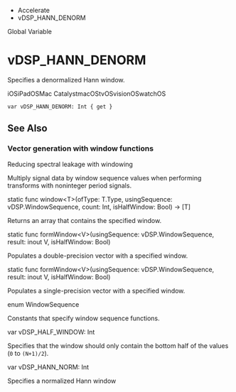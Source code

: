 

- Accelerate
-  vDSP_HANN_DENORM 

Global Variable

# vDSP_HANN_DENORM

Specifies a denormalized Hann window.

iOSiPadOSMac CatalystmacOStvOSvisionOSwatchOS

``` source
var vDSP_HANN_DENORM: Int { get }
```

## See Also

### Vector generation with window functions

Reducing spectral leakage with windowing

Multiply signal data by window sequence values when performing transforms with noninteger period signals.

static func window&lt;T>(ofType: T.Type, usingSequence: vDSP.WindowSequence, count: Int, isHalfWindow: Bool) -> [T]

Returns an array that contains the specified window.

static func formWindow&lt;V>(usingSequence: vDSP.WindowSequence, result: inout V, isHalfWindow: Bool)

Populates a double-precision vector with a specified window.

static func formWindow&lt;V>(usingSequence: vDSP.WindowSequence, result: inout V, isHalfWindow: Bool)

Populates a single-precision vector with a specified window.

enum WindowSequence

Constants that specify window sequence functions.

var vDSP_HALF_WINDOW: Int

Specifies that the window should only contain the bottom half of the values (`0` to `(N+1)/2`).

var vDSP_HANN_NORM: Int

Specifies a normalized Hann window

